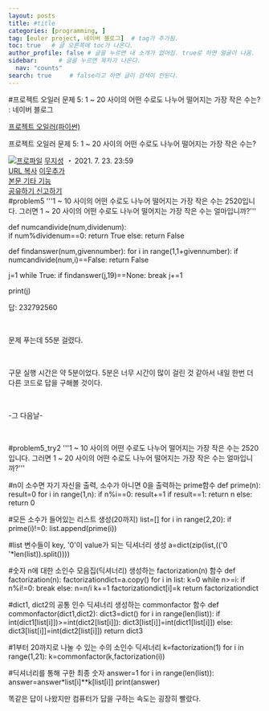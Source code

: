 ```yaml
---
layout: posts
title: #title
categories: [programming, ]
tag: [euler project, 네이버 블로그]  # tag가 추가됨.
toc: true   # 글 오른쪽에 toc가 나온다.
author_profile: false # 글을 누르면 내 소개가 없어짐. true로 하면 얼굴이 나옴.
sidebar:      # 글을 누르면 목차가 나온다.
  nav: "counts" 
search: true     # false라고 하면 글이 검색이 안된다.
---
```

#프로젝트 오일러 문제 5: 1 ~ 20 사이의 어떤 수로도 나누어 떨어지는 가장 작은 수는? : 네이버 블로그
<div class="wrap_rabbit pcol2 _param(1) _postViewArea222443090463" id="post-view222443090463">
<!-- Rabbit HTML --><div class="se-viewer se-theme-default" lang="ko-KR">
<!-- SE_DOC_HEADER_START -->
<div class="se-component se-documentTitle se-l-default" id="SE-18be577e-53ff-40aa-8409-d84b2e03099a">
<div class="se-component-content">
<div class="se-section se-section-documentTitle se-l-default se-section-align-left">
<!-- -->
<div class="blog2_series">
<a class="pcol2" href="/PostList.naver?blogId=wys000112&amp;categoryNo=10&amp;from=postList" onclick="nclk_v2(this,'pst.category','','');">프로젝트 오일러(파이썬)</a>
</div>
<div class="pcol1">
<!-- -->
<div class="se-module se-module-text se-title-text">
<p class="se-text-paragraph se-text-paragraph-align-" id="SE-86120180-9b28-4be3-ba41-83217f8e9a3e" style=""><span class="se-fs- se-ff-" id="SE-be719a2a-3c63-42fa-9da8-a1243f8c31aa" style=""><!-- -->프로젝트 오일러 문제 5: <!-- --></span><span class="se-fs-fs32 se-ff-nanumgothic" id="SE-5d939a2c-4fd3-4003-8bce-960df6b29014" style=""><!-- -->1 ~ 20 사이의 어떤 수로도 나누어 떨어지는 가장 작은 수는?<!-- --></span></p> </div>
<!-- -->
</div>
<div class="blog2_container">
<span class="writer">
<span class="area_profile"><a class="link" href="https://blog.naver.com/wys000112" onclick="nclk_v2(this,'pst.profile','','');" target="_top"><img alt="프로파일" class="img" src="https://blogpfthumb-phinf.pstatic.net/MjAyMjA1MjVfMTA0/MDAxNjUzNDcxMTU4NTkw.MKx5XZzKhkVnSwLw5O1NM-J45hdDNIrADB_V9VVQBOAg.OkL09v5VWJCO9xIBu4VTEzVASngUXGDvkf4D_exCZsEg.PNG.wys000112/%EB%AC%B4%EC%A7%80%EC%84%B1.png/%25EB%25AC%25B4%25EC%25A7%2580%25EC%2584%25B1.png?type=s1"/></a></span>
<span class="nick"><a class="link pcol2" href="https://blog.naver.com/wys000112" onclick="nclk_v2(this,'pst.username','','');" target="_top">무지성</a></span>
</span>
<i class="dot"> ・ </i>
<span class="se_publishDate pcol2">2021. 7. 23. 23:59</span>
</div>
<div class="blog2_post_function">
<a class="url pcol2 _setClipboard _returnFalse _se3copybtn _transPosition" href="#" id="copyBtn_222443090463" style="cursor:pointer;" title="https://blog.naver.com/wys000112/222443090463">URL 복사</a>
<a class="btn_buddy btn_addbuddy pcol2 _buddy_popup_btn _returnFalse" href="#" onclick="nclk_v2(this,'pst.addnei','','');"><i class="ico"></i> 이웃추가<i class="aline"></i></a>
<div class="overflow_menu">
<a area-expanded="false" area-haspopup="true" class="btn_overflow_menu _open_overflowmenu pcol2 _param(222443090463) _returnFalse" href="#" role="button"><span class="blind">본문 기타 기능</span></a>
<div area-hidden="true" class="lyr_overflow_menu" id="overflowmenu-222443090463">
<a class="naver-splugin btn_splugin share _title_share" data-canonical-url="https://blog.naver.com/wys000112/222443090463" data-likecontentsid="wys000112_222443090463" data-likeserviceid="BLOG" data-logdomain="https://proxy.blog.naver.com/spi/v1/api/shareLog" data-me-display="off" data-oninitialize="splugin_oninitialize(1);" data-option="{baseElement:'_title_spiButton', layerPosition:'outside-bottom', align:'right', marginLeft:0, marginTop:4}" data-style="unity" data-url="https://blog.naver.com/wys000112/222443090463" href="#" id="_title_spiButton" onclick="return false;">
                   공유하기
                <span class="ico_share _title_share_icon"></span>
</a>
<a class="_report _param(https://srp2.naver.com/report?svc=BLG&amp;exit=close&amp;ctype=AA01&amp;cwriterenc=PzX6cSR36wbvmSCSrWFAVc5kEYvQlozAtVOosjTXtm0%3D&amp;ctitle=%ED%94%84%EB%A1%9C%EC%A0%9D%ED%8A%B8%20%EC%98%A4%EC%9D%BC%EB%9F%AC%20%EB%AC%B8%EC%A0%9C%205%3A%201%20~%2020%20%EC%82%AC%EC%9D%B4%EC%9D%98%20%EC%96%B4%EB%96%A4%20%EC%88%98%EB%A1%9C%EB%8F%84%20%EB%82%98%EB%88%84%EC%96%B4%20%EB%96%A8%EC%96%B4%EC%A7%80%EB%8A%94%20%EA%B0%80%EC%9E%A5%20%EC%9E%91%EC%9D%80%20%EC%88%98%EB%8A%94%3F&amp;cwriter=wys0*****&amp;dark=disable&amp;memtype=Y&amp;env=pc&amp;cnickname=wys0*****&amp;vsvc=BLG&amp;cid=wys000112%40%4051896191%40%40mylog%40%40222443090463) _returnFalse" href="#">신고하기<span class="ico_report"></span></a>
</div>
</div>
<input alt="url" class="copyTargetUrl" style="display:none;" title="URL 복사" type="text" value="https://blog.naver.com/wys000112/222443090463"/>
</div>
<!-- -->
</div>
</div>
</div>
<!-- B2C 상품 -->
<!-- _BLOG_CONTENTS_HEADER_TAIL -->
<!-- SE_DOC_HEADER_END -->
<div class="se-main-container">
<div class="se-component se-code se-l-code_stripe" id="SE-12014660-a953-433d-818c-455fdb377a29">
<div class="se-component-content">
<div class="se-section se-section-code se-l-code_stripe">
<div class="se-module se-module-code se-fs-fs13">
<div class="se-code-source">
<div class="__se_code_view language-javascript">#problem5
'''1 ~ 10 사이의 어떤 수로도 나누어 떨어지는 가장 작은 수는 2520입니다.
그러면 1 ~ 20 사이의 어떤 수로도 나누어 떨어지는 가장 작은 수는 얼마입니까?'''

def numcandivide(num,dividenum):    
    if num%dividenum==0: return True
    else: return False

def findanswer(num,givennumber):
    for i in range(1,1+givennumber):
        if numcandivide(num,i)==False: return False

j=1
while True:
    if findanswer(j,19)==None: break
    j+=1

print(j)
</div>
</div>
</div>
</div>
</div>
<script class="__se_module_data" data-module='{"type":"v2_code", "id" : "SE-12014660-a953-433d-818c-455fdb377a29"}' type="text/data"></script>
</div> <div class="se-component se-text se-l-default" id="SE-a4098321-18e4-45ca-bc03-39d31b56fb69">
<div class="se-component-content">
<div class="se-section se-section-text se-l-default">
<div class="se-module se-module-text">
<!-- SE-TEXT { --><p class="se-text-paragraph se-text-paragraph-align-" id="SE-061bce84-5c65-4f97-b112-d5397a424706" style=""><span class="se-fs- se-ff-" id="SE-b3d9f3f9-b6c6-4599-b91b-e688caff2a44" style="">답: 232792560</span></p><!-- } SE-TEXT --><!-- SE-TEXT { --><p class="se-text-paragraph se-text-paragraph-align-" id="SE-d90a8718-b0b8-443e-9e21-07b9214c720c" style=""><span class="se-fs- se-ff-" id="SE-62210489-91cd-4b9f-822b-4906fee1780c" style="">​</span></p><!-- } SE-TEXT --><!-- SE-TEXT { --><p class="se-text-paragraph se-text-paragraph-align-" id="SE-017c8809-3217-453b-81cd-5fc59ed0e059" style=""><span class="se-fs- se-ff-" id="SE-10369284-1fc6-406f-a0f9-bbf373faa97d" style="">문제 푸는데 55분 걸렸다.</span></p><!-- } SE-TEXT --><!-- SE-TEXT { --><p class="se-text-paragraph se-text-paragraph-align-" id="SE-ea2985fd-718e-46a3-a8d7-7d5f82133fec" style=""><span class="se-fs- se-ff-" id="SE-32bbaa8d-9661-4207-98af-80c2450a4515" style="">​</span></p><!-- } SE-TEXT --><!-- SE-TEXT { --><p class="se-text-paragraph se-text-paragraph-align-" id="SE-2c0f0cc0-d431-4706-9906-2e0728169dcc" style=""><span class="se-fs- se-ff-" id="SE-3ebfe458-bca6-447e-8e49-9424210a16c9" style="">구문 실행 시간은 약 5분이었다. 5분은 너무 시간이 많이 걸린 것 같아서 내일 한번 더 다른 코드로 답을 구해볼 것이다.</span></p><!-- } SE-TEXT --><!-- SE-TEXT { --><p class="se-text-paragraph se-text-paragraph-align-" id="SE-d23208d7-c929-497d-833b-b4243115cacd" style=""><span class="se-fs- se-ff-" id="SE-22e3b258-24b2-47b5-b90a-fb9717568b24" style="">​</span></p><!-- } SE-TEXT --><!-- SE-TEXT { --><p class="se-text-paragraph se-text-paragraph-align-" id="SE-632e9da6-6a99-42fa-83e3-9f055cc4252d" style=""><span class="se-fs- se-ff-" id="SE-ec90af22-e91b-4a4d-8edc-db26e7b6e5f5" style="">-그 다음날-</span></p><!-- } SE-TEXT --><!-- SE-TEXT { --><p class="se-text-paragraph se-text-paragraph-align-" id="SE-9104a40b-df90-46eb-9af5-65a1e8cb5216" style=""><span class="se-fs- se-ff-" id="SE-23358d54-7ae0-46f6-a02b-e91bf3b0fc54" style="">​</span></p><!-- } SE-TEXT -->
</div>
</div>
</div>
</div> <div class="se-component se-code se-l-code_stripe" id="SE-48b637be-899d-4c98-bc44-3536f7bf03a3">
<div class="se-component-content">
<div class="se-section se-section-code se-l-code_stripe">
<div class="se-module se-module-code se-fs-fs13">
<div class="se-code-source">
<div class="__se_code_view language-javascript">#problem5_try2
'''1 ~ 10 사이의 어떤 수로도 나누어 떨어지는 가장 작은 수는 2520입니다.
그러면 1 ~ 20 사이의 어떤 수로도 나누어 떨어지는 가장 작은 수는 얼마입니까?'''

#n이 소수면 자기 자신을 출력, 소수가 아니면 0을 출력하는 prime함수
def prime(n):
    result=0
    for i in range(1,n):
        if n%i==0: result+=1
    if result==1:
        return n
    else: return 0


#모든 소수가 들어있는 리스트 생성(20까지)
list=[]
for i in range(2,20):
    if prime(i)!=0: list.append(prime(i))


#list 변수들이 key, '0'이 value가 되는 딕셔너리 생성
a=dict(zip(list,(('0 '*len(list)).split())))


#숫자 n에 대한 소인수 모음집(딕셔너리) 생성하는 factorization(n) 함수
def factorization(n):
    factorizationdict=a.copy()
    for i in list:
        k=0
        while n&gt;=i:
            if n%i!=0:
                break
            else:
                n=n/i
                k+=1
                factorizationdict[i]=k
    return factorizationdict


#dict1, dict2의 공통 인수 딕셔너리 생성하는 commonfactor 함수
def commonfactor(dict1,dict2):
    dict3=dict()
    for i in range(len(list)):
        if int(dict1[list[i]])&gt;=int(dict2[list[i]]): dict3[list[i]]=int(dict1[list[i]])
        else: dict3[list[i]]=int(dict2[list[i]])
    return dict3


#1부터 20까지로 나눌 수 있는 수의 소인수 딕셔너리
k=factorization(1)
for i in range(1,21):
    k=commonfactor(k,factorization(i))


#딕셔너리를 통해 구한 최종 숫자
answer=1
for i in range(len(list)):
    answer=answer*list[i]**k[list[i]]
print(answer)</div>
</div>
</div>
</div>
</div>
<script class="__se_module_data" data-module='{"type":"v2_code", "id" : "SE-48b637be-899d-4c98-bc44-3536f7bf03a3"}' type="text/data"></script>
</div> <div class="se-component se-text se-l-default" id="SE-f8b08603-8e1e-47ce-8bcb-8bb2a650c318">
<div class="se-component-content">
<div class="se-section se-section-text se-l-default">
<div class="se-module se-module-text">
<!-- SE-TEXT { --><p class="se-text-paragraph se-text-paragraph-align-" id="SE-93a8ba56-cbf9-471c-9e36-e37ac2f3e86a" style=""><span class="se-fs- se-ff-" id="SE-b115d8cd-84a5-4fc1-9a20-5df672e683e6" style="">똑같은 답이 나왔지만 컴퓨터가 답을 구하는 속도는 굉장히 빨랐다.</span></p><!-- } SE-TEXT --><!-- SE-TEXT { --><p class="se-text-paragraph se-text-paragraph-align-" id="SE-229f5676-d474-4809-91ab-d6b6dd153739" style=""><span class="se-fs- se-ff-" id="SE-6e2c7d83-7321-4b76-92db-b7b84d764574" style="">​</span></p><!-- } SE-TEXT --><!-- SE-TEXT { --><p class="se-text-paragraph se-text-paragraph-align-" id="SE-6677e450-5677-4ddb-8fad-98172b82e062" style=""><span class="se-fs- se-ff-" id="SE-65f7f08d-b495-4e50-b3eb-6c86db3c3cb2" style="">​</span></p><!-- } SE-TEXT -->
</div>
</div>
</div>
</div> </div>
</div>
</div>
